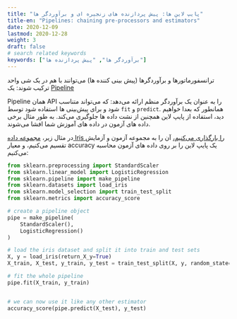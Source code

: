 ```yaml
---
title: "پایپ لاین ها: پیش پردازنده های زنجیره ای و برآوردگر ها"
title-en: "Pipelines: chaining pre-processors and estimators"
date: 2020-12-09
lastmod: 2020-12-28
weight: 3
draft: false
# search related keywords
keywords: ["برآوردگر ها", "پیش پردازنده ها"]
---
```


ترانسفورماتورها و برآوردگرها (پیش بینی کننده ها) می‌توانند با هم در یک شی واحد ترکیب شوند:
یک [Pipeline](https://scikit-learn.org/stable/modules/generated/sklearn.pipeline.Pipeline.html#sklearn.pipeline.Pipeline)

Pipeline همان API را به عنوان یک برآوردگر منظم ارائه می‌دهد:
که می‌تواند متناسب شود و برای پیش‌بینی ها استفاده شود توسط
`fit` و `predict`.
همانطور که بعدا خواهیم دید، استفاده از پایپ لاین همچنین از نشت داده ها جلوگیری می‌‌کند.
به طور مثال برخی داده های آزمون در داده های آموزش شما افشا می‌شوند.

در مثال زیر،
[مجموعه داده Iris را بارگذاری می‌کنیم،](https://scikit-learn.org/stable/datasets.html#datasets)
آن را به مجموعه آزمون و آزمایش تقسیم می‌کنیم،
و معیار accuracy یک پایپ لاین را بر روی داده های آزمون محاسبه می‌کنیم:

```python
from sklearn.preprocessing import StandardScaler
from sklearn.linear_model import LogisticRegression
from sklearn.pipeline import make_pipeline
from sklearn.datasets import load_iris
from sklearn.model_selection import train_test_split
from sklearn.metrics import accuracy_score

# create a pipeline object
pipe = make_pipeline(
    StandardScaler(),
    LogisticRegression()
)

# load the iris dataset and split it into train and test sets
X, y = load_iris(return_X_y=True)
X_train, X_test, y_train, y_test = train_test_split(X, y, random_state=0)

# fit the whole pipeline
pipe.fit(X_train, y_train)


# we can now use it like any other estimator
accuracy_score(pipe.predict(X_test), y_test)
```